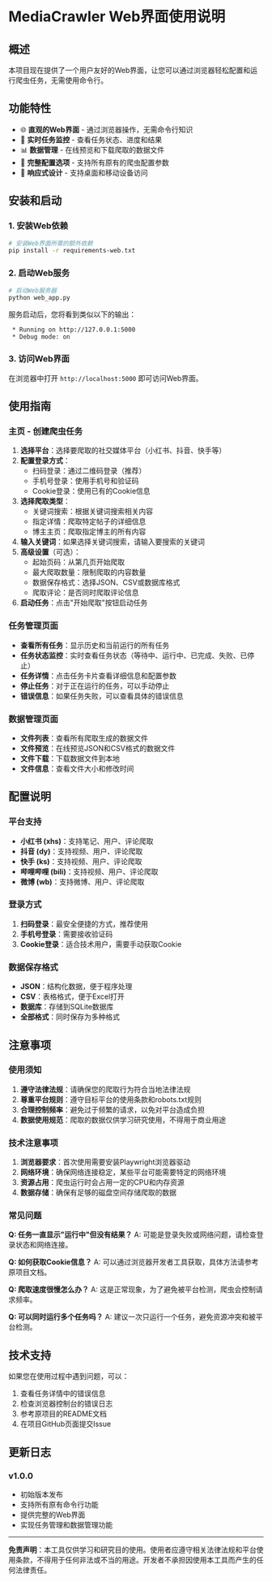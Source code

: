 # MediaCrawler Web界面使用说明

## 概述

本项目现在提供了一个用户友好的Web界面，让您可以通过浏览器轻松配置和运行爬虫任务，无需使用命令行。

## 功能特性

- 🌐 **直观的Web界面** - 通过浏览器操作，无需命令行知识
- 🚀 **实时任务监控** - 查看任务状态、进度和结果
- 📊 **数据管理** - 在线预览和下载爬取的数据文件
- 🔧 **完整配置选项** - 支持所有原有的爬虫配置参数
- 📱 **响应式设计** - 支持桌面和移动设备访问

## 安装和启动

### 1. 安装Web依赖

```bash
# 安装Web界面所需的额外依赖
pip install -r requirements-web.txt
```

### 2. 启动Web服务

```bash
# 启动Web服务器
python web_app.py
```

服务启动后，您将看到类似以下的输出：
```
 * Running on http://127.0.0.1:5000
 * Debug mode: on
```

### 3. 访问Web界面

在浏览器中打开 `http://localhost:5000` 即可访问Web界面。

## 使用指南

### 主页 - 创建爬虫任务

1. **选择平台**：选择要爬取的社交媒体平台（小红书、抖音、快手等）
2. **配置登录方式**：
   - 扫码登录：通过二维码登录（推荐）
   - 手机号登录：使用手机号和验证码
   - Cookie登录：使用已有的Cookie信息
3. **选择爬取类型**：
   - 关键词搜索：根据关键词搜索相关内容
   - 指定详情：爬取特定帖子的详细信息
   - 博主主页：爬取指定博主的所有内容
4. **输入关键词**：如果选择关键词搜索，请输入要搜索的关键词
5. **高级设置**（可选）：
   - 起始页码：从第几页开始爬取
   - 最大爬取数量：限制爬取的内容数量
   - 数据保存格式：选择JSON、CSV或数据库格式
   - 爬取评论：是否同时爬取评论信息
6. **启动任务**：点击"开始爬取"按钮启动任务

### 任务管理页面

- **查看所有任务**：显示历史和当前运行的所有任务
- **任务状态监控**：实时查看任务状态（等待中、运行中、已完成、失败、已停止）
- **任务详情**：点击任务卡片查看详细信息和配置参数
- **停止任务**：对于正在运行的任务，可以手动停止
- **错误信息**：如果任务失败，可以查看具体的错误信息

### 数据管理页面

- **文件列表**：查看所有爬取生成的数据文件
- **文件预览**：在线预览JSON和CSV格式的数据文件
- **文件下载**：下载数据文件到本地
- **文件信息**：查看文件大小和修改时间

## 配置说明

### 平台支持

- **小红书 (xhs)**：支持笔记、用户、评论爬取
- **抖音 (dy)**：支持视频、用户、评论爬取
- **快手 (ks)**：支持视频、用户、评论爬取
- **哔哩哔哩 (bili)**：支持视频、用户、评论爬取
- **微博 (wb)**：支持微博、用户、评论爬取

### 登录方式

1. **扫码登录**：最安全便捷的方式，推荐使用
2. **手机号登录**：需要接收验证码
3. **Cookie登录**：适合技术用户，需要手动获取Cookie

### 数据保存格式

- **JSON**：结构化数据，便于程序处理
- **CSV**：表格格式，便于Excel打开
- **数据库**：存储到SQLite数据库
- **全部格式**：同时保存为多种格式

## 注意事项

### 使用须知

1. **遵守法律法规**：请确保您的爬取行为符合当地法律法规
2. **尊重平台规则**：遵守目标平台的使用条款和robots.txt规则
3. **合理控制频率**：避免过于频繁的请求，以免对平台造成负担
4. **数据使用规范**：爬取的数据仅供学习研究使用，不得用于商业用途

### 技术注意事项

1. **浏览器要求**：首次使用需要安装Playwright浏览器驱动
2. **网络环境**：确保网络连接稳定，某些平台可能需要特定的网络环境
3. **资源占用**：爬虫运行时会占用一定的CPU和内存资源
4. **数据存储**：确保有足够的磁盘空间存储爬取的数据

### 常见问题

**Q: 任务一直显示"运行中"但没有结果？**
A: 可能是登录失败或网络问题，请检查登录状态和网络连接。

**Q: 如何获取Cookie信息？**
A: 可以通过浏览器开发者工具获取，具体方法请参考原项目文档。

**Q: 爬取速度很慢怎么办？**
A: 这是正常现象，为了避免被平台检测，爬虫会控制请求频率。

**Q: 可以同时运行多个任务吗？**
A: 建议一次只运行一个任务，避免资源冲突和被平台检测。

## 技术支持

如果您在使用过程中遇到问题，可以：

1. 查看任务详情中的错误信息
2. 检查浏览器控制台的错误日志
3. 参考原项目的README文档
4. 在项目GitHub页面提交Issue

## 更新日志

### v1.0.0
- 初始版本发布
- 支持所有原有命令行功能
- 提供完整的Web界面
- 实现任务管理和数据管理功能

---

**免责声明**：本工具仅供学习和研究目的使用。使用者应遵守相关法律法规和平台使用条款，不得用于任何非法或不当的用途。开发者不承担因使用本工具而产生的任何法律责任。